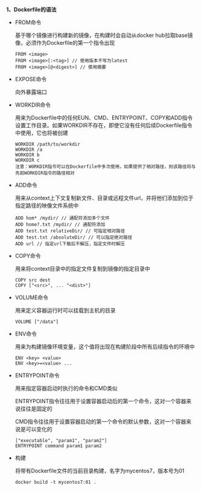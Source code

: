 **1、Dockerfile的语法**

- FROM命令

  基于哪个镜像进行构建新的镜像，在构建时会自动从docker hub拉取base镜像，必须作为Dockerfile的第一个指令出现

  ```
  FROM <image>
  FROM <image>[:<tag>] // 使用版本不写为latest
  FROM <image>[@<digest>] // 使用摘要
  ```

- EXPOSE命令

  向外暴露端口

- WORKDIR命令

  用来为Dockerfile中的任何EUN、CMD、ENTRYPOINT、COPY和ADD指令设置工作目录。如果WORKDIR不存在，即使它没有任何后续Dockerfile指令中使用，它也将被创建

  ```
  WORKDIR /path/to/workdir
  WORKDIR /a
  WORKDIR b
  WORKDIR c
  注意：WORKDIR指令可以在Dockerfile中多次使用，如果提供了相对路径，则该路径将与先前WORKDIR指令的路径相对
  ```

- ADD命令

  用来从context上下文复制新文件、目录或远程文件url，并将他们添加到位于指定路径的映像文件系统中

  ```
  ADD hom* /mydir/ // 通配符添加多个文件
  ADD home?.txt /mydir/ // 通配符添加
  ADD test.txt relativeDir/ // 可指定相对路径
  ADD test.txt /absoluteDir/ // 可以指定绝对路径
  ADD url // 指定url下载后不解压，指定文件时解压
  ```

- COPY命令

  用来将context目录中的指定文件复制到镜像的指定目录中

  ```
  COPY src dest
  COPY ["<src>", ... "<dist>"]
  ```

- VOLUME命令

  用来定义容器运行时可以挂载到主机的目录

  ```
  VOLUME ["/data"]
  ```

- ENV命令

  用来为构建镜像环境变量，这个值将出现在构建阶段中所有后续指令的环境中

  ```
  ENV <key> <value>
  ENV <key>=<value> ...
  ```

- ENTRYPOINT命令

  用来指定容器启动时执行的命令和CMD类似

  ENTRYPOINT指令往往用于设置容器启动后的第一个命令，这对一个容器来说往往是固定的

  CMD指令往往用于设置容器启动的第一个命令的默认参数，这对一个容器来说是可以变化的

  ```
  ["executable", "param1", "param2"]
  ENTRYPOINT command param1 param2
  ```

- 构建

  将带有Dockerfile文件的当前目录构建，名字为mycentos7，版本号为01

  ```
  docker build -t mycentos7:01 .
  ```

  